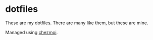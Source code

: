 dotfiles
========
These are my dotfiles. There are many like them, but these are mine.


Managed using [chezmoi][1].


[1]: https://github.com/twpayne/chezmoi